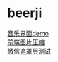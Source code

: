 # beerji
[音乐界面demo](https://gitbeerji.github.io/beerji/music_demo/music.html)          
[前端图片压缩](https://gitbeerji.github.io/beerji/img_zip/img_zip.html)     
[微信遮罩层测试](https://gitbeerji.github.io/beerji/wx_layer/order.html)     
